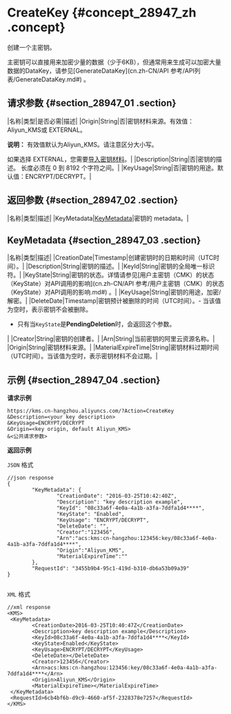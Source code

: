 # CreateKey {#concept_28947_zh .concept}

创建一个主密钥。

主密钥可以直接用来加密少量的数据（少于6KB），但通常用来生成可以加密大量数据的DataKey，请参见[GenerateDataKey](cn.zh-CN/API 参考/API列表/GenerateDataKey.md#) 。

## 请求参数 {#section_28947_01 .section}

|名称|类型|是否必需|描述|
|Origin|String|否|密钥材料来源。有效值：Aliyun\_KMS或 EXTERNAL。

**说明：** 有效值默认为Aliyun\_KMS。请注意区分大小写。

如果选择 EXTERNAL，您需要[导入密钥材料](../../../../../cn.zh-CN/用户指南/导入密钥材料.md#)。|
|Description|String|否|密钥的描述。 长度必须在 0 到 8192 个字符之间。|
|KeyUsage|String|否|密钥的用途。默认值：ENCRYPT/DECRYPT。|

## 返回参数 {#section_28947_02 .section}

|名称|类型|描述|
|KeyMetadata|[KeyMetadata](#section_28947_03)|密钥的 metadata。|

## KeyMetadata {#section_28947_03 .section}

|名称|类型|描述|
|CreationDate|Timestamp|创建密钥时的日期和时间（UTC时间）。|
|Description|String|密钥的描述。|
|KeyId|String|密钥的全局唯一标识符。|
|KeyState|String|密钥的状态。详情请参见[用户主密钥（CMK）的状态（KeyState）对API调用的影响](cn.zh-CN/API 参考/用户主密钥（CMK）的状态（KeyState）对API调用的影响.md#) 。|
|KeyUsage|String|密钥的用途，加密/解密。|
|DeleteDate|Timestamp|密钥预计被删除的时间（UTC时间）。-   当该值为空时，表示密钥不会被删除。
-   只有当`KeyState`是**PendingDeletion**时，会返回这个参数。

|
|Creator|String|密钥的创建者。|
|Arn|String|当前密钥的阿里云资源名称。|
|Origin|String|密钥材料来源。|
|MaterialExpireTime|String|密钥材料过期时间（UTC时间）。当该值为空时，表示密钥材料不会过期。|

## 示例 {#section_28947_04 .section}

**请求示例**

```
https://kms.cn-hangzhou.aliyuncs.com/?Action=CreateKey
&Description=<your key description>
&KeyUsage=ENCRYPT/DECRYPT
&Origin=<key origin, default Aliyun_KMS>
&<公共请求参数>

```

**返回示例**

 `JSON` 格式

```
//json response
{
        "KeyMetadata": {
                "CreationDate": "2016-03-25T10:42:40Z",
                "Description": "key description example",
                "KeyId": "08c33a6f-4e0a-4a1b-a3fa-7ddfa1d4****",
                "KeyState": "Enabled",
                "KeyUsage": "ENCRYPT/DECRYPT",
                "DeleteDate": "",
                "Creator":"123456",
                "Arn":"acs:kms:cn-hangzhou:123456:key/08c33a6f-4e0a-4a1b-a3fa-7ddfa1d4****",
                "Origin":"Aliyun_KMS",
                "MaterialExpireTime":""
        },
        "RequestId": "3455b9b4-95c1-419d-b310-db6a53b09a39"
}


```

 `XML` 格式

```
//xml response
<KMS>
 <KeyMetadata>
        <CreationDate>2016-03-25T10:40:47Z</CreationDate>
        <Description>key description example</Description>
        <KeyId>08c33a6f-4e0a-4a1b-a3fa-7ddfa1d4****</KeyId>
        <KeyState>Enabled</KeyState>
        <KeyUsage>ENCRYPT/DECRYPT</KeyUsage>
        <DeleteDate></DeleteDate>
        <Creator>123456</Creator>
        <Arn>acs:kms:cn-hangzhou:123456:key/08c33a6f-4e0a-4a1b-a3fa-7ddfa1d4****</Arn>
        <Origin>Aliyun_KMS</Origin>
        <MaterialExpireTime></MaterialExpireTime>
 </KeyMetadata>
 <RequestId>6cb4bf6b-d9c9-4660-af5f-2328378e7257</RequestId>
</KMS>


```

